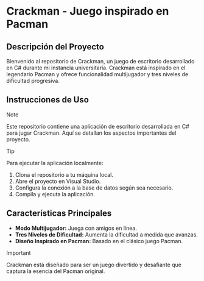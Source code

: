 # Crackman - Juego inspirado en Pacman



## Descripción del Proyecto

Bienvenido al repositorio de Crackman, un juego de escritorio desarrollado en C# durante mi instancia universitaria. Crackman está inspirado en el legendario Pacman y ofrece funcionalidad multijugador y tres niveles de dificultad progresiva.

## Instrucciones de Uso

> [!NOTE]
> Este repositorio contiene una aplicación de escritorio desarrollada en C# para jugar Crackman. Aquí se detallan los aspectos importantes del proyecto.

> [!TIP]
> Para ejecutar la aplicación localmente:
>1. Clona el repositorio a tu máquina local.
>2. Abre el proyecto en Visual Studio.
>3. Configura la conexión a la base de datos según sea necesario.
>4. Compila y ejecuta la aplicación.

## Características Principales

- **Modo Multijugador:** Juega con amigos en línea.
- **Tres Niveles de Dificultad:** Aumenta la dificultad a medida que avanzas.
- **Diseño Inspirado en Pacman:** Basado en el clásico juego Pacman.

> [!IMPORTANT]
> Crackman está diseñado para ser un juego divertido y desafiante que captura la esencia del Pacman original.
